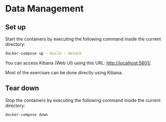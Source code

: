 # Data Management

## Set up

Start the containers by executing the following command inside the current directory:

```bash
docker-compose up --build --detach
```

You can access Kibana (Web UI) using this URL: [http://localhost:5601/](http://localhost:5601/).

Most of the exercises can be done directly using Kibana.

## Tear down

Stop the containers by executing the following command inside the current directory:

```bash
docker-compose down
```
